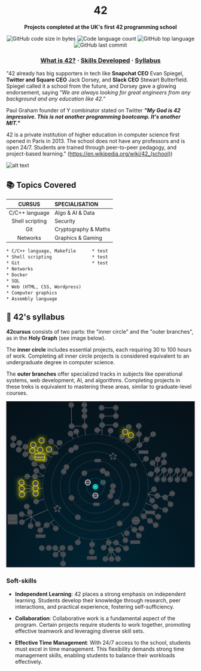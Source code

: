 <h1 align="center">
	42
</h1>

<p align="center">
	<b>Projects completed at the UK's first 42 programming school</b><br>
</p>

<p align="center">
	<img alt="GitHub code size in bytes" src="https://img.shields.io/github/languages/code-size/romanmikh/42?color=yellow" />
	<img alt="Code language count" src="https://img.shields.io/github/languages/count/romanmikh/42?color=yellow" />
	<img alt="GitHub top language" src="https://img.shields.io/github/languages/top/romanmikh/42?color=yellow" />
	<img alt="GitHub last commit" src="https://img.shields.io/github/last-commit/romanmikh/42?color=yellow" />
</p>


<h3 align="center">
	<a href="#about">What is 42?</a>
	<span> · </span>
	<a href="#skills">Skills Developed</a>
	<span> · </span>
	<a href="#curriculum">Syllabus</a>
</h3>

<a name="about"></a>

"42 already has big supporters in tech like **Snapchat CEO** Evan Spiegel, **Twitter and Square CEO** Jack Dorsey, and **Slack CEO** Stewart Butterfield. Spiegel called it a school from the future, and Dorsey gave a glowing endorsement, saying <i>"We are always looking for great engineers from any background and any education like 42."</i>

Paul Graham founder of Y combinator stated on Twitter <i>**"My God is 42 impressive. This is not another programming bootcamp. It's another MIT."**</i>

42 is a private institution of higher education in computer science first opened in Paris in 2013. The school does not have any professors and is open 24/7. Students are trained through peer-to-peer pedagogy, and project-based learning." (https://en.wikipedia.org/wiki/42_(school))


![alt text](https://42london.com/wp-content/uploads/2022/09/42-London_Locations_2022.png)




<a name="skills"></a>
## 📚 Topics Covered

|CURSUS	|SPECIALISATION|
|:-:	|:--|
|C/C++ language		|Algo & AI & Data|
|Shell scripting		|Security|
|Git		|Cryptography & Maths|
|Networks		|Graphics & Gaming|


	* C/C++ language, Makefile      * test
	* Shell scripting               * test
	* Git                           * test
	* Networks
	* Docker
	* SQL
	* Web (HTML, CSS, Wordpress)
	* Computer graphics
	* Assembly language

<a name="curriculum"></a>
## 🌟 42's syllabus

**42cursus**  consists of two parts: the "inner circle" and the "outer branches", as in the **Holy Graph** (see image below).

The **inner circle** includes essential projects, each requiring 30 to 100 hours of work. Completing all inner circle projects is considered equivalent to an undergraduate degree in computer science.

The **outer branches**  offer specialized tracks in subjects like operational systems, web development, AI, and algorithms. Completing projects in these treks is equivalent to mastering these areas, similar to graduate-level courses.

![42's galaxy](images/holy_graph_dec23.png)


### Soft-skills

- **Independent Learning**: 42 places a strong emphasis on independent learning. Students develop their knowledge through research, peer interactions, and practical experience, fostering self-sufficiency.

- **Collaboration**: Collaborative work is a fundamental aspect of the program. Certain projects require students to work together, promoting effective teamwork and leveraging diverse skill sets.

- **Effective Time Management**: With 24/7 access to the school, students must excel in time management. This flexibility demands strong time management skills, enabling students to balance their workloads effectively.